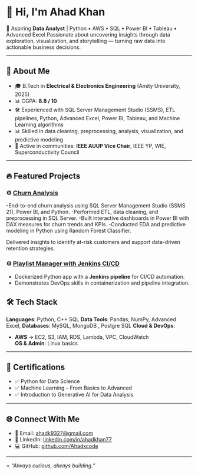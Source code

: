 # 👋 Hi, I'm Ahad Khan  

🚀 Aspiring **Data Analyst** | Python • AWS • SQL • Power BI • Tableau • Advanced Excel
Passionate about uncovering insights through data exploration, visualization, and storytelling — turning raw data into actionable business decisions.

---

## 💼 About Me  
-  🎓 B.Tech in **Electrical & Electronics Engineering** (Amity University, 2025)
-  📊 CGPA: **8.8 / 10** 
-  🛠️ Experienced with SQL Server Management Studio (SSMS), ETL pipelines, Python, Advanced Excel, Power BI, Tableau, and Machine Learning algorithms
-  📊 Skilled in data cleaning, preprocessing, analysis, visualization, and predictive modeling
-  🤝 Active in communities: **IEEE AUUP Vice Chair**, IEEE YP, WIE, Superconductivity Council  

---

## 🔥 Featured Projects  


### ⚙️ [Churn Analysis](https://github.com/Ahadxcode/Churn-Analysis-Project) 
-End-to-end churn analysis using SQL Server Management Studio (SSMS 21), Power BI, and Python.
-Performed ETL, data cleaning, and preprocessing in SQL Server.
-Built interactive dashboards in Power BI with DAX measures for churn trends and KPIs.
-Conducted EDA and predictive modeling in Python using Random Forest Classifier.

Delivered insights to identify at-risk customers and support data-driven retention strategies.
### ⚙️ [Playlist Manager with Jenkins CI/CD](https://github.com/Ahadxcode/Python-CLI-playlist-manager-with-Docker-Jenkins-CI-CD)  
- Dockerized Python app with a **Jenkins pipeline** for CI/CD automation.  
- Demonstrates DevOps skills in containerization and pipeline integration.  


## 🛠️ Tech Stack  

**Languages**: Python, C++  SQL
**Data Tools**: Pandas, NumPy, Advanced Excel, 
**Databases**: MySQL, MongoDB , Postgre SQL
**Cloud & DevOps**:  
- **AWS** → EC2, S3, IAM, RDS, Lambda, VPC, CloudWatch  
**OS & Admin**: Linux basics

---

## 📜 Certifications  
- ✅ Python for Data Science  
- ✅ Machine Learning – From Basics to Advanced  
- ✅ Introduction to Generative AI for Data Analysis 

---

## 🌐 Connect With Me  
- 📧 Email: [ahadk9327@gmail.com](mailto:ahadk9327@gmail.com)  
- 💼 LinkedIn: [linkedin.com/in/ahadkhan77](https://linkedin.com/in/ahadkhan77)  
- 💻 GitHub: [github.com/Ahadxcode](https://github.com/Ahadxcode)  

---

⭐ *“Always curious, always building.”*  


